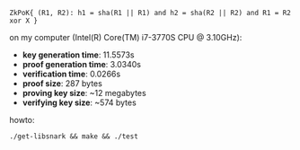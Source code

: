 ``ZkPoK{ (R1, R2): h1 = sha(R1 || R1) and h2 = sha(R2 || R2) and R1 = R2 xor X }``

on my computer (Intel(R) Core(TM) i7-3770S CPU @ 3.10GHz):

* **key generation time**: 11.5573s
* **proof generation time**: 3.0340s
* **verification time**: 0.0266s
* **proof size**: 287 bytes
* **proving key size**: ~12 megabytes
* **verifying key size**: ~574 bytes


howto:

``./get-libsnark && make && ./test``